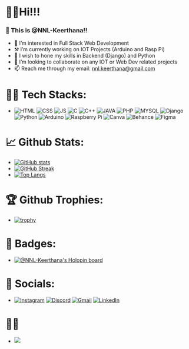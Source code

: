 
# 👋😁Hi!!!
### 🌟 This is @NNL-Keerthana!!
 - 👀 I’m interested in Full Stack Web Development
 - ⚒️ I’m currently working on IOT Projects (Arduino and Rasp Pi) 
 - 🌱 I wish to hone my skills in Backend (Django) and Python
 - 👯 I’m looking to collaborate on any IOT or Web Dev related projects
 - 📫 Reach me through my email: nnl.keerthana@gmail.com

# 👩‍💻 Tech Stacks:
- ![HTML](https://img.shields.io/badge/HTML5-E34F26?style=for-the-badge&logo=html5&logoColor=white)
  ![CSS](https://img.shields.io/badge/CSS3-1572B6?style=for-the-badge&logo=css3&logoColor=white)
  ![JS](https://img.shields.io/badge/JavaScript-323330?style=for-the-badge&logo=javascript&logoColor=F7DF1E)
  ![C](https://img.shields.io/badge/C-00599C?style=for-the-badge&logo=c&logoColor=white)
  ![C++](https://img.shields.io/badge/C%2B%2B-00599C?style=for-the-badge&logo=c%2B%2B&logoColor=white)
  ![JAVA](https://img.shields.io/badge/Java-ED8B00?style=for-the-badge&logo=java&logoColor=white)
  ![PHP](https://img.shields.io/badge/PHP-777BB4?style=for-the-badge&logo=php&logoColor=white)
  ![MYSQL](https://img.shields.io/badge/MySQL-00000F?style=for-the-badge&logo=mysql&logoColor=white)
  ![Django](https://img.shields.io/badge/Django-092E20?style=for-the-badge&logo=django&logoColor=white)
  ![Python](https://img.shields.io/badge/Python-14354C?style=for-the-badge&logo=python&logoColor=white)
  ![Arduino](https://img.shields.io/badge/-Arduino-00979D?style=for-the-badge&logo=Arduino&logoColor=white)
  ![Raspberry Pi](https://img.shields.io/badge/-RaspberryPi-C51A4A?style=for-the-badge&logo=Raspberry-Pi)
  ![Canva](https://img.shields.io/badge/Canva-%2300C4CC.svg?&style=for-the-badge&logo=Canva&logoColor=white)
  ![Behance](https://img.shields.io/badge/Behance-0054F7?style=for-the-badge&logo=behance&logoColor=white)
  ![Figma](https://img.shields.io/badge/Figma-F24E1E?style=for-the-badge&logo=figma&logoColor=white)

# 📈 Github Stats:
- [![GitHub stats](https://github-readme-stats.vercel.app/api?username=NNL-Keerthana&theme=radical&count_private=true&show_icons=true)](https://github.com/anuraghazra/github-readme-stats)
- [![GitHub Streak](https://streak-stats.demolab.com/?user=NNL-Keerthana&theme=radical)](https://git.io/streak-stats)
- [![Top Langs](https://github-readme-stats.vercel.app/api/top-langs/?username=NNL-Keerthana&layout=compact&theme=radical)](https://github.com/anuraghazra/github-readme-stats)

# 🏆 Github Trophies:
-  [![trophy](https://github-profile-trophy.vercel.app/?username=NNL-Keerthana&theme=darkhub)](https://github-profile-trophy.vercel.app/?username=ryo-ma&theme=discord)

# 🏅 Badges:
- [![@NNL-Keerthana's Holopin board](https://holopin.io/api/user/board?user=nnl)](https://holopin.io/@nnl)

# 🤝 Socials:
- [![Instagram](https://img.shields.io/badge/Instagram-E4405F?style=for-the-badge&logo=instagram&logoColor=white)](https://www.instagram.com/nnl.keerthana/)
  [![Discord](https://img.shields.io/badge/Discord-%237289DA.svg?style=for-the-badge&logo=discord&logoColor=white)](Keerthana#2865)
  [![Gmail](https://img.shields.io/badge/Gmail-D14836?style=for-the-badge&logo=gmail&logoColor=white)](nnl.keerthana@gmail.com)
  [![LinkedIn](https://img.shields.io/badge/linkedin-%230077B5.svg?style=for-the-badge&logo=linkedin&logoColor=white)](https://www.linkedin.com/in/keerthana-n-377a0b229/)
  
# 👀👀
- ![](https://komarev.com/ghpvc/?username=NNL-Keerthana&color=dc143c)


<!---
NNL-Keerthana/NNL-Keerthana is a ✨ special ✨ repository because its `README.md` (this file) appears on your GitHub profile.
You can click the Preview link to take a look at your changes.
--->
